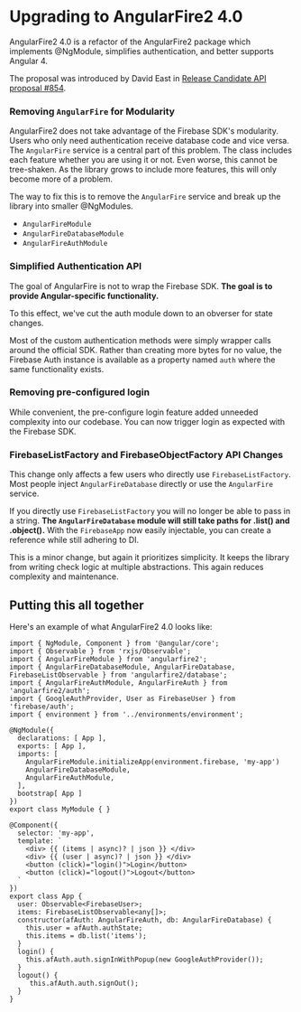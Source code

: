# Upgrading to AngularFire2 4.0

AngularFire2 4.0 is a refactor of the AngularFire2 package which implements
@NgModule, simplifies authentication, and better supports Angular 4.

The proposal was introduced by David East in [Release Candidate API proposal
#854](https://github.com/angular/angularfire2/issues/854).

### Removing `AngularFire` for Modularity

AngularFire2 does not take advantage of the Firebase SDK's modularity. Users who only need authentication receive database code and vice versa. The `AngularFire` service is a central part of this problem. The class includes each feature whether you are using it or not. Even worse, this cannot be tree-shaken. As the library grows to include more features, this will only become more of a problem.

The way to fix this is to remove the `AngularFire` service and break up the library into smaller @NgModules.

* `AngularFireModule`
* `AngularFireDatabaseModule`
* `AngularFireAuthModule`

### Simplified Authentication API

The goal of AngularFire is not to wrap the Firebase SDK. **The goal is to provide Angular-specific functionality.**

To this effect, we've cut the auth module down to an obverser for state changes.

Most of the custom authentication methods were simply wrapper calls around the official SDK. Rather than creating more bytes for no value, the Firebase Auth instance is available as a property named `auth` where the same functionality exists.

### Removing pre-configured login

While convenient, the pre-configure login feature added unneeded complexity into our codebase. You can now trigger login as expected with the Firebase SDK.

### FirebaseListFactory and FirebaseObjectFactory API Changes

This change only affects a few users who directly use `FirebaseListFactory`. Most people inject `AngularFireDatabase` directly or use the `AngularFire` service.

If you directly use `FirebaseListFactory` you will no longer be able to pass in a string. **The `AngularFireDatabase` module will still take paths for .list() and .object().** With the `FirebaseApp` now easily injectable, you can create a reference while still adhering to DI.

This is a minor change, but again it prioritizes simplicity. It keeps the library from writing check logic at multiple abstractions. This again reduces complexity and maintenance.

## Putting this all together

Here's an example of what AngularFire2 4.0 looks like:

```
import { NgModule, Component } from '@angular/core';
import { Observable } from 'rxjs/Observable';
import { AngularFireModule } from 'angularfire2';
import { AngularFireDatabaseModule, AngularFireDatabase, FirebaseListObservable } from 'angularfire2/database';
import { AngularFireAuthModule, AngularFireAuth } from 'angularfire2/auth';
import { GoogleAuthProvider, User as FirebaseUser } from 'firebase/auth';
import { environment } from '../environments/environment';

@NgModule({
  declarations: [ App ],
  exports: [ App ],
  imports: [ 
    AngularFireModule.initializeApp(environment.firebase, 'my-app')
    AngularFireDatabaseModule,
    AngularFireAuthModule,
  ],
  bootstrap[ App ]
})
export class MyModule { }

@Component({
  selector: 'my-app',
  template: `
    <div> {{ (items | async)? | json }} </div>
    <div> {{ (user | async)? | json }} </div>
    <button (click)="login()">Login</button>
    <button (click)="logout()">Logout</button>
  `
})
export class App {
  user: Observable<FirebaseUser>;
  items: FirebaseListObservable<any[]>;
  constructor(afAuth: AngularFireAuth, db: AngularFireDatabase) {
    this.user = afAuth.authState;
    this.items = db.list('items');
  }
  login() {
    this.afAuth.auth.signInWithPopup(new GoogleAuthProvider());
  }
  logout() {
     this.afAuth.auth.signOut();
  }
}
```